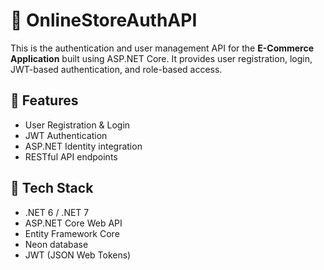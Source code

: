 # 🛒 OnlineStoreAuthAPI

This is the authentication and user management API for the **E-Commerce Application** built using ASP.NET Core. It provides user registration, login, JWT-based authentication, and role-based access.

## 🚀 Features

- User Registration & Login
- JWT Authentication
- ASP.NET Identity integration
- RESTful API endpoints

## 🧰 Tech Stack

- .NET 6 / .NET 7
- ASP.NET Core Web API
- Entity Framework Core
- Neon database
- JWT (JSON Web Tokens)



